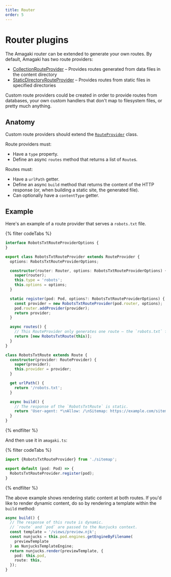 ```yaml
---
title: Router
order: 5
---
```

# Router plugins

The Amagaki router can be extended to generate your own routes. By default,
Amagaki has two route providers:

- [CollectionRouteProvider](https://amagaki.dev/api/classes/router.collectionrouteprovider.html)
  – Provides routes generated from data files in the content directory
- [StaticDirectoryRouteProvider](https://amagaki.dev/api/classes/router.staticdirectoryrouteprovider.html)
  – Provides routes from static files in specified directories

Custom route providers could be created in order to provide routes from
databases, your own custom handlers that don't map to filesystem files, or
pretty much anything.

## Anatomy

Custom route providers should extend the
[`RouteProvider`](https://amagaki.dev/api/classes/router.routeprovider.html)
class.

Route providers must:

- Have a `type` property.
- Define an async `routes` method that returns a list of `Route`s.

Routes must:

- Have a `urlPath` getter.
- Define an async `build` method that returns the content of the HTTP response
  (or, when building a static site, the generated file).
- Can optionally have a `contentType` getter.

## Example

Here's an example of a route provider that serves a `robots.txt` file.

{% filter codeTabs %}
```typescript:title=sitemap.ts
interface RobotsTxtRouteProviderOptions {
}

export class RobotsTxtRouteProvider extends RouteProvider {
  options: RobotsTxtRouteProviderOptions;

  constructor(router: Router, options: RobotsTxtRouteProviderOptions) {
    super(router);
    this.type = 'robots';
    this.options = options;
  }

  static register(pod: Pod, options?: RobotsTxtRouteProviderOptions) {
    const provider = new RobotsTxtRouteProvider(pod.router, options);
    pod.router.addProvider(provider);
    return provider;
  }

  async routes() {
    // This RouteProvider only generates one route – the `robots.txt` file.
    return [new RobotsTxtRoute(this)];
  }
}

class RobotsTxtRoute extends Route {
  constructor(provider: RouteProvider) {
    super(provider);
    this.provider = provider;
  }

  get urlPath() {
    return '/robots.txt';
  }

  async build() {
    // The response of the `RobotsTxtRoute` is static.
    return 'User-agent: *\nAllow: /\nSitemap: https://example.com/sitemap.xml';
  }
}
```
{% endfilter %}

And then use it in `amagaki.ts`:

{% filter codeTabs %}
```typescript:title=amagaki.ts
import {RobotsTxtRouteProvider} from './sitemap';

export default (pod: Pod) => {
  RobotsTxtRouteProvider.register(pod);
}
```
{% endfilter %}

The above example shows rendering static content at both routes. If you'd like
to render dynamic content, do so by rendering a template within the `build`
method:

```typescript
async build() {
  // The response of this route is dynamic.
  // `route` and `pod` are passed to the Nunjucks context.
  const template = '/views/preview.njk';
  const nunjucks = this.pod.engines.getEngineByFilename(
    previewTemplate
  ) as NunjucksTemplateEngine;
  return nunjucks.render(previewTemplate, {
    pod: this.pod,
    route: this,
  });
}
```
